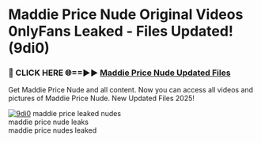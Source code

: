 # Maddie Price Nude Original Videos 0nlyFans Leaked - Files Updated! (9di0)

<h3>🔴 CLICK HERE 🌐==►► <a href="https://tinyurl.com/yrmya6cz" rel="nofollow">Maddie Price Nude Updated Files</a></h3>

Get Maddie Price Nude and all content. Now you can access all videos and pictures of Maddie Price Nude. New Updated Files 2025!

[![9di0](https://i.imgur.com/FMdXYCs.gif)](https://tinyurl.com/yrmya6cz)
maddie price leaked nudes<br>
maddie price nude leaks<br>
maddie price nudes leaked